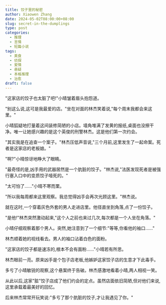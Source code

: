 ```yaml
---
title: 饺子里的秘密
author: Xiaowen Zhang
date: 2024-05-02T08:00:00+08:00
slug: secret-in-the-dumplings
type: post
categories:
  - 推理
  - 言情
  - 短篇小说
tags:
  - 美食
  - 侦探
  - 爱情
  - 悬疑
  - 本格推理
  - 治愈
draft: false
---
```


"这家店的饺子也太脏了吧!"小晴皱着眉头抱怨道。

"别这么说,这可是我最爱的店。"坐在对面的林杰笑着说,"每个周末我都会来这里。"

小晴狐疑地打量着这间装修简陋的小店。墙角堆满了发黄的报纸,桌面也没擦干净。唯一让她感兴趣的是这个英俊的刑警林杰。这是他们第一次约会。

"其实我是在追查一个案子。"林杰压低声音说,"三个月前,这里发生了一起命案。死者是这家店的老板娘。"

"啊?"小晴惊讶地睁大了眼睛。

"最奇怪的是,凶手用的武器居然是一个肮脏的饺子。"林杰说,"法医发现死者是被强行塞入口中的变质饺子噎死的。"

"太可怕了......"小晴不寒而栗。

"所以我每周都来这里观察。我总觉得凶手会再次光顾这里。"林杰说。

就在这时,一个穿着灰色外套的男人走进店里。他径直坐到角落,点了一份饺子。

"是他!"林杰突然激动起来,"这个人之前也来过几次,每次都是一个人坐在角落。"

小晴仔细观察着那个男人。突然,她注意到了一个细节:"等等,你看他的袖口......"

林杰顺着她的视线看去。男人的袖口沾着白色的面粉。

"这家店的饺子都是速冻的,根本不会有面粉......"小晴若有所思。

林杰眼前一亮。原来凶手是个包子店老板,他嫉妒这家饺子店的生意才下此毒手。

多亏了小晴敏锐的观察,这个悬案终于告破。林杰感激地看着小晴,两人相视一笑。

从此以后,这家"脏"饺子店成了他们约会的定点。虽然店面依旧简陋,但对他们来说,这里承载着最美好的回忆。

后来林杰常常开玩笑说:"多亏了那个肮脏的饺子,才让我遇见了你。"